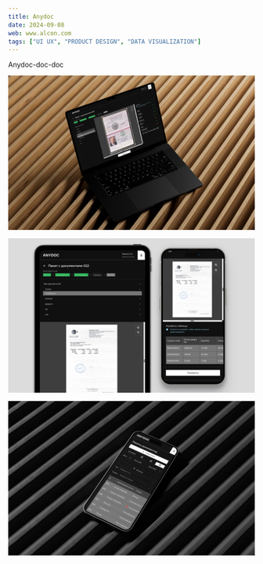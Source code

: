 ```yaml
---
title: Anydoc
date: 2024-09-08
web: www.alcon.com
tags: ["UI UX", "PRODUCT DESIGN", "DATA VISUALIZATION"]
---
```


Anydoc-doc-doc

![anydoc-case-1@2x](./anydoc-case-1@2x.webp)

![anydoc-case-3@2x](./anydoc-case-3@2x.webp)

![anydoc-case-5@2x](./anydoc-case-5@2x.webp)

